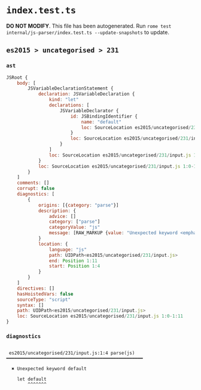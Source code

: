 # `index.test.ts`

**DO NOT MODIFY**. This file has been autogenerated. Run `rome test internal/js-parser/index.test.ts --update-snapshots` to update.

## `es2015 > uncategorised > 231`

### `ast`

```javascript
JSRoot {
	body: [
		JSVariableDeclarationStatement {
			declaration: JSVariableDeclaration {
				kind: "let"
				declarations: [
					JSVariableDeclarator {
						id: JSBindingIdentifier {
							name: "default"
							loc: SourceLocation es2015/uncategorised/231/input.js 1:4-1:11 (default)
						}
						loc: SourceLocation es2015/uncategorised/231/input.js 1:4-1:11
					}
				]
				loc: SourceLocation es2015/uncategorised/231/input.js 1:0-1:11
			}
			loc: SourceLocation es2015/uncategorised/231/input.js 1:0-1:11
		}
	]
	comments: []
	corrupt: false
	diagnostics: [
		{
			origins: [{category: "parse"}]
			description: {
				advice: []
				category: ["parse"]
				categoryValue: "js"
				message: [RAW_MARKUP {value: "Unexpected keyword <emphasis>"}, "default", RAW_MARKUP {value: "</emphasis>"}]
			}
			location: {
				language: "js"
				path: UIDPath<es2015/uncategorised/231/input.js>
				end: Position 1:11
				start: Position 1:4
			}
		}
	]
	directives: []
	hasHoistedVars: false
	sourceType: "script"
	syntax: []
	path: UIDPath<es2015/uncategorised/231/input.js>
	loc: SourceLocation es2015/uncategorised/231/input.js 1:0-1:11
}
```

### `diagnostics`

```

 es2015/uncategorised/231/input.js:1:4 parse(js) ━━━━━━━━━━━━━━━━━━━━━━━━━━━━━━━━━━━━━━━━━━━━━━━━━━━

  ✖ Unexpected keyword default

    let default
        ^^^^^^^


```
